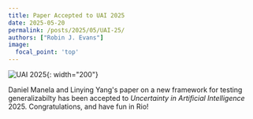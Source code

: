 ```yaml
---
title: Paper Accepted to UAI 2025
date: 2025-05-20
permalink: /posts/2025/05/UAI-25/
authors: ["Robin J. Evans"]
image:
  focal_point: 'top'
---
```


![UAI 2025]({{site.baseurl}}/images/UAI25.png){: width="200"}

Daniel Manela and Linying Yang's paper on a new framework for testing generalizabilty 
has been accepted to _Uncertainty in Artificial Intelligence_ 2025.  Congratulations, 
and have fun in Rio!

